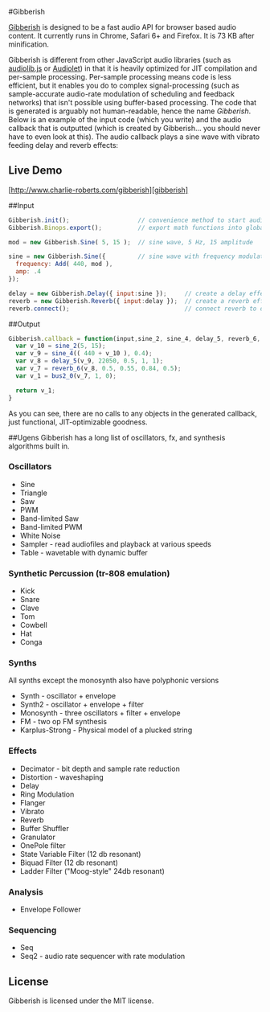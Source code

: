 #Gibberish

[Gibberish][gibberish] is designed to be a fast audio API for browser based audio content. It currently runs in Chrome, Safari 6+ and Firefox. It is 73 KB after minification.

Gibberish is different from other JavaScript audio libraries (such as [audiolib.js][audiolib] or [Audiolet][audiolet]) in that it is heavily optimized for JIT compilation and per-sample processing. Per-sample processing means code is less efficient, but it enables you do to complex signal-processing (such as sample-accurate audio-rate modulation of scheduling and feedback networks) that isn't possible using buffer-based processing. The code that is generated is arguably not human-readable, hence the name _Gibberish_. Below is an example of the input code (which you write) and the audio callback that is outputted (which is created by Gibberish... you should never have to even look at this). The audio callback plays a sine wave with vibrato feeding delay and reverb effects:

## Live Demo
[http://www.charlie-roberts.com/gibberish][gibberish]

##Input
```javascript
Gibberish.init();                   // convenience method to start audio callback
Gibberish.Binops.export();          // export math functions into global namespace

mod = new Gibberish.Sine( 5, 15 );  // sine wave, 5 Hz, 15 amplitude

sine = new Gibberish.Sine({         // sine wave with frequency modulated by mod
  frequency: Add( 440, mod ), 
  amp: .4 
}); 

delay = new Gibberish.Delay({ input:sine });     // create a delay effect and feed our sine wave into it
reverb = new Gibberish.Reverb({ input:delay });  // create a reverb effect and feed our delay into it
reverb.connect();                                // connect reverb to default master output
```

##Output
```javascript
Gibberish.callback = function(input,sine_2, sine_4, delay_5, reverb_6, bus2_0){
  var v_10 = sine_2(5, 15);
  var v_9 = sine_4(( 440 + v_10 ), 0.4);
  var v_8 = delay_5(v_9, 22050, 0.5, 1, 1);
  var v_7 = reverb_6(v_8, 0.5, 0.55, 0.84, 0.5);
  var v_1 = bus2_0(v_7, 1, 0);

  return v_1;
}
```

As you can see, there are no calls to any objects in the generated callback, just functional, JIT-optimizable goodness.

##Ugens
Gibberish has a long list of oscillators, fx, and synthesis algorithms built in.

### Oscillators
* Sine
* Triangle
* Saw
* PWM
* Band-limited Saw
* Band-limited PWM
* White Noise
* Sampler - read audiofiles and playback at various speeds
* Table - wavetable with dynamic buffer

### Synthetic Percussion (tr-808 emulation)
* Kick
* Snare
* Clave
* Tom
* Cowbell
* Hat
* Conga

### Synths
All synths except the monosynth also have polyphonic versions

* Synth - oscillator + envelope
* Synth2 - oscillator + envelope + filter
* Monosynth - three oscillators + filter + envelope
* FM - two op FM synthesis
* Karplus-Strong - Physical model of a plucked string

### Effects
* Decimator - bit depth and sample rate reduction
* Distortion - waveshaping
* Delay
* Ring Modulation
* Flanger
* Vibrato
* Reverb
* Buffer Shuffler
* Granulator
* OnePole filter
* State Variable Filter (12 db resonant)
* Biquad Filter (12 db resonant)
* Ladder Filter ("Moog-style" 24db resonant)

### Analysis
* Envelope Follower

### Sequencing
* Seq
* Seq2 - audio rate sequencer with rate modulation

## License
Gibberish is licensed under the MIT license.

[gibberish]:http://www.charlie-roberts.com/gibberish
[audiolib]:https://github.com/jussi-kalliokoski/audiolib.js/
[audiolet]:https://github.com/oampo/Audiolet


